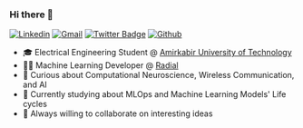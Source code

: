 ### Hi there 👋

[![Linkedin](https://img.shields.io/badge/-LinkedIn-blue?style=flat&logo=Linkedin&logoColor=white)](https://www.linkedin.com/in/mohammadhossein-karimi/)
[![Gmail](https://img.shields.io/badge/-Gmail-c14438?style=flat&logo=Gmail&logoColor=white)](mailto:mhusseinkarimi@gmail.com)
[![Twitter Badge](https://img.shields.io/badge/-Twitter-1da1f2?labelColor=1da1f2&logo=twitter&logoColor=white&link=https://twitter.com/Mohamma05755360)](https://twitter.com/Mohamma05755360)
[![Github](https://img.shields.io/github/followers/mhosseinkarimi?label=Follow&style=social)](https://github.com/mhosseinkarimi/)
- 🎓 Electrical Engineering Student @ [Amirkabir University of Technology](https://aut.ac.ir/)
- 🧑‍💻 Machine Learning Developer @ [Radial](https://www.linkedin.com/company/radialmed/?originalSubdomain=ir)
- 🤔 Curious about Computational Neuroscience, Wireless Communication, and AI
- 📖 Currently studying about MLOps and Machine Learning Models' Life cycles
- 👯 Always willing to collaborate on interesting ideas
